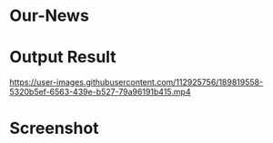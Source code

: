 # Our-News
# Output Result
https://user-images.githubusercontent.com/112925756/189819558-5320b5ef-6563-439e-b527-79a96191b415.mp4
# Screenshot
